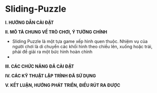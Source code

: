 # Sliding-Puzzle
**I. HƯỚNG DẪN CÀI ĐẶT**

**II. MÔ TẢ CHUNG VỀ TRÒ CHƠI, Ý TƯỞNG CHÍNH**
- Sliding Puzzle là một tựa game xếp hình quen thuộc. Nhiệm vụ của người chơi là di chuyển các khối hình theo chiều lên, xuống hoặc trái, phải để giải ra một bức hình hoàn chỉnh
- 
**III. CÁC CHỨC NĂNG ĐÃ CÀI ĐẶT**

**IV. CÁC KỸ THUẬT LẬP TRÌNH ĐÃ SỬ DỤNG**

**V. KẾT LUẬN, HƯỚNG PHÁT TRIỂN, ĐIỀU RÚT RA ĐƯỢC**
